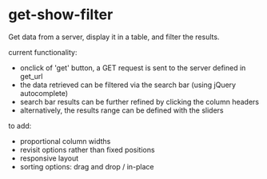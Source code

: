 # get-show-filter
Get data from a server, display it in a table, and filter the results.

current functionality:
- onclick of 'get' button, a GET request is sent to the server defined in get_url
- the data retrieved can be filtered via the search bar (using jQuery autocomplete)
- search bar results can be further refined by clicking the column headers
- alternatively, the results range can be defined with the sliders

to add:
- proportional column widths
- revisit options rather than fixed positions
- responsive layout
- sorting options: drag and drop / in-place
